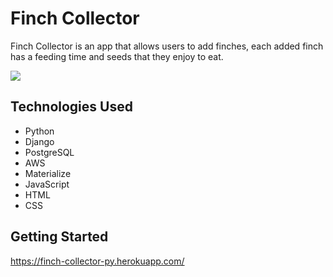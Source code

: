 # Finch Collector

Finch Collector is an app that allows users to add finches, each added finch has a feeding time and seeds that they enjoy to eat.

![](https://i.imgur.com/wEVxcSh.png)

## Technologies Used

- Python
- Django
- PostgreSQL
- AWS
- Materialize
- JavaScript
- HTML
- CSS

## Getting Started

https://finch-collector-py.herokuapp.com/
